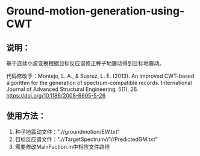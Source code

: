 # Ground-motion-generation-using-CWT
## 说明：

基于连续小波变换根据目标反应谱修正种子地震动得到目标地震动。

代码修改于：Montejo, L. A., & Suarez, L. E. (2013). An improved CWT-based algorithm for the generation of spectrum-compatible records. International Journal of Advanced Structural Engineering, 5(1), 26.  https://doi.org/10.1186/2008-6695-5-26 

## 使用方法：

1. 种子地震动文件：".//groundmotion/EW.txt"
2. 目标反应谱文件：".//TargetSpectrum//1//PredictedGM.txt"
3. 需要修改MainFuction.m中相应文件路径